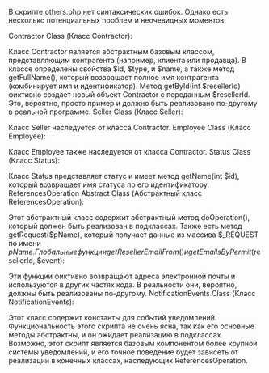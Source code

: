 
В скрипте others.php нет синтаксических ошибок. Однако есть несколько потенциальных проблем и неочевидных моментов. 

Contractor Class (Класс Contractor):

Класс Contractor является абстрактным базовым классом, представляющим контрагента (например, клиента или продавца).
В классе определены свойства $id, $type, и $name, а также метод getFullName(), который возвращает полное имя контрагента (комбинирует имя и идентификатор).
Метод getById(int $resellerId) фиктивно создает новый объект Contractor с переданным $resellerId. Это, вероятно, просто пример и должно быть реализовано по-другому в реальной программе.
Seller Class (Класс Seller):

Класс Seller наследуется от класса Contractor.
Employee Class (Класс Employee):

Класс Employee также наследуется от класса Contractor.
Status Class (Класс Status):

Класс Status представляет статус и имеет метод getName(int $id), который возвращает имя статуса по его идентификатору.
ReferencesOperation Abstract Class (Абстрактный класс ReferencesOperation):

Этот абстрактный класс содержит абстрактный метод doOperation(), который должен быть реализован в подклассах.
Также есть метод getRequest($pName), который получает данные из массива $_REQUEST по имени $pName.
Глобальные функции getResellerEmailFrom() и getEmailsByPermit($resellerId, $event):

Эти функции фиктивно возвращают адреса электронной почты и используются в других частях кода. В реальности они, вероятно, должны быть реализованы по-другому.
NotificationEvents Class (Класс NotificationEvents):

Этот класс содержит константы для событий уведомлений.
Функциональность этого скрипта не очень ясна, так как его основные методы абстрактны, и он ожидает реализацию в подклассах. Возможно, этот скрипт является базовым компонентом более крупной системы уведомлений, и его точное поведение будет зависеть от реализации в конечных классах, наследующих ReferencesOperation.
